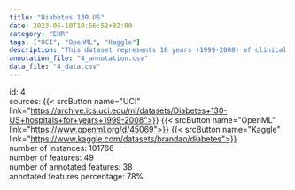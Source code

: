 ```yaml
---
title: "Diabetes 130 US"
date: 2023-05-10T10:56:52+02:00
category: "EHR"
tags: ["UCI", "OpenML", "Kaggle"]
description: "This dataset represents 10 years (1999-2008) of clinical care at 130 US hospitals and integrated delivery networks."
annotation_file: "4_annotation.csv"
data_file: "4_data.csv"
---
```

id: 4 \
sources: {{< srcButton name="UCI" link="https://archive.ics.uci.edu/ml/datasets/Diabetes+130-US+hospitals+for+years+1999-2008">}} {{< srcButton name="OpenML" link="https://www.openml.org/d/45069">}} {{< srcButton name="Kaggle" link="https://www.kaggle.com/datasets/brandao/diabetes">}}  \
number of instances: 101766 \
number of features: 49 \
number of annotated features: 38 \
annotated features percentage: 78% 
